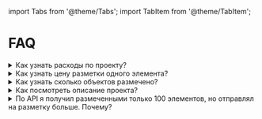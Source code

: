 import Tabs from '@theme/Tabs';
import TabItem from '@theme/TabItem';

# FAQ

<details><summary>Как узнать расходы по проекту?</summary>

<Tabs>
  <TabItem value="pa" label="В личном кабинете">

В [личном кабинете](https://my.membrace.ai/) в блоке **Summary** отображаются затраченные средства по вашим текущим проектам за последние 30 дней.

  <img src={require('./assets/spent-all.png').default} alt="Общие затраты" width="500"/>

Чтобы посмотреть затраты по конкретному проекту, нажмите на его карточку. Вверху на странице проекта вы сможете узнать затраты за текущий день и за последние 30 дней.

  <img src={require('./assets/spent-project.png').default} alt="Общие затраты" width="500"/>

  </TabItem>
  <TabItem value="api" label="Через API">

Чтобы получить стоимость `cost`, умножьте цену элемента `item_price` на количество размеченных элементов `item_count`.

  </TabItem>
  <TabItem value="ui" label="В веб-интерфейсе">

В кабинете заказчика на вкладке **Профиль** → **Затраты** выберите дату, за которую вы хотите посмотреть расходы, и необходимый проект.

  </TabItem>
</Tabs>

</details>


<details><summary>Как узнать цену разметки одного элемента?</summary>

<Tabs>
  <TabItem value="pa_item" label="В личном кабинете">

В [личном кабинете](https://my.membrace.ai/) нажмите на карточку проекта. На странице проекта справа вверху в блоке **project config** можно узнать цену разметки 1000 элементов.

  </TabItem>
  <TabItem value="api_item" label="Через API">

Через API запроситe [информацию о проекте](https://toloka.ai/docs/toloka-apps/api/ref/app-project/app-projects_app_project_id_get.html) атрибут `item_price` — цена разметки одного элемента.

  </TabItem>
</Tabs>

</details>

<details><summary>Как узнать сколько объектов размечено?</summary>

В [личном кабинете](https://my.membrace.ai/) в блоке **Summary** отображаются сколько всего размечено объектов по всем вашим текущим проектам за последние 30 дней.

  <img src={require('./assets/moderated-all.png').default} alt="Всего размечено" width="500"/>

Чтобы посмотреть количество размеченных объетов по конкретному проекту, нажмите на его карточку. Вверху на странице проекта вы сможете узнать информацию о количестве размеченных объектов за текущий день и за последние 30 дней.

  <img src={require('./assets/moderated-project.png').default} alt="Общие затраты" width="500"/>

</details>

<details><summary>Как посмотреть описание проекта?</summary>

В кабинете заказчика на соответствующей вкладке выберите необходимый проект и нажмите значок ![Предпросмотр](assets/preview.png). В открывшемся окне отобразятся настройки и описание проекта.

![Предпросмотр](assets/project.png)

</details>


<details><summary>По API я получил размеченными только 100 элементов, но отправлял на разметку больше. Почему?</summary>

Существует ограничение по количеству одновременно передаваемых элементов — `/app-projects/{app_project_id}/items?sort=finished&after_id={last_saved_item_id}` возвращает не более 100 элементов за один раз. Если значение поля `"has_more" = true`, значит есть еще результаты. В этом случае обновите `after_id` и повторите запрос для получения следующих результатов.

</details>



